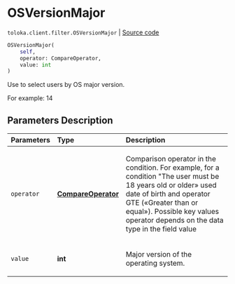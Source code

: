 # OSVersionMajor
`toloka.client.filter.OSVersionMajor` | [Source code](https://github.com/Toloka/toloka-kit/blob/v0.1.26/src/client/filter.py#L513)

```python
OSVersionMajor(
    self,
    operator: CompareOperator,
    value: int
)
```

Use to select users by OS major version.


For example: 14

## Parameters Description

| Parameters | Type | Description |
| :----------| :----| :-----------|
`operator`|**[CompareOperator](toloka.client.primitives.operators.CompareOperator.md)**|<p>Comparison operator in the condition. For example, for a condition &quot;The user must be 18 years old or older» used date of birth and operator GTE («Greater than or equal»). Possible key values operator depends on the data type in the field value</p>
`value`|**int**|<p>Major version of the operating system.</p>
